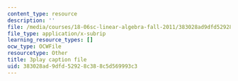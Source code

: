 ```yaml
---
content_type: resource
description: ''
file: /media/courses/18-06sc-linear-algebra-fall-2011/383028ad9dfd52928c388c5d569993c3_OZxzHcW663g.srt
file_type: application/x-subrip
learning_resource_types: []
ocw_type: OCWFile
resourcetype: Other
title: 3play caption file
uid: 383028ad-9dfd-5292-8c38-8c5d569993c3
---
```


